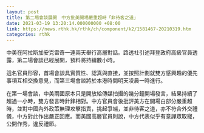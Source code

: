 ```yaml
---
layout: post
title: 第二場會談展開　中方批美開場嚴重超時「非待客之道」
date: 2021-03-19 13:20:14.000000000 +08:00
link: https://news.rthk.hk/rthk/ch/component/k2/1581467-20210319.htm
categories: rthk
---
```


中美在阿拉斯加安克雷奇一連兩天舉行高層對話。路透社引述拜登政府高級官員透露，第二場會談已經展開，預料將持續數小時。

這名官員形容，首場會談具實質性、認真與直接，並按照計劃就雙方感興趣的優先事項互相交換意見，而第三場會談將於本港時間明天凌晨一時進行。

在第一場會談，中美兩國原本只是開放給傳媒拍攝的幾分鐘開場發言，結果持續了超過一小時，雙方發言時針鋒相對。中方官員會後批評美方在開場白部分嚴重超時，並對中國內外政策無理攻擊指責，挑起爭端，並非待客之道，亦不符合外交禮儀，中方對此作出嚴正回應。而美國高層官員則說，中方代表似乎有意譁眾取寵，公開作秀，違反禮節。
